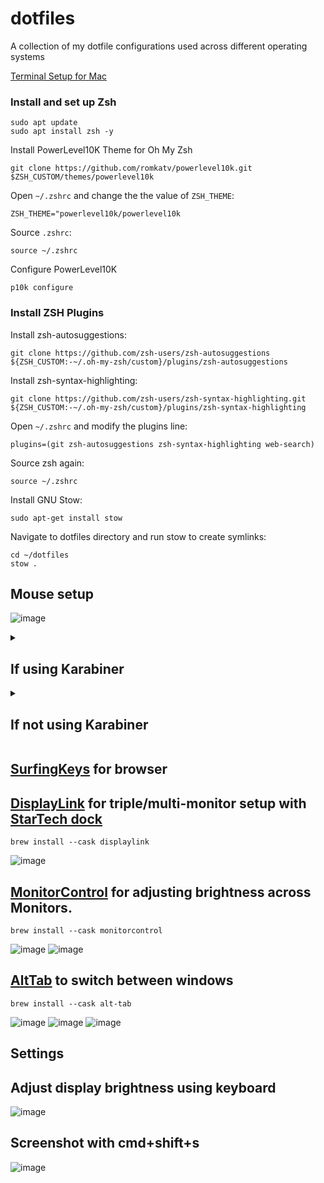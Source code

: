 # dotfiles
A collection of my dotfile configurations used across different operating systems

[Terminal Setup for Mac](https://www.youtube.com/watch?v=CF1tMjvHDRA&t=46s&ab_channel=JoseanMartinez)

### Install and set up Zsh
```
sudo apt update
sudo apt install zsh -y
```

Install PowerLevel10K Theme for Oh My Zsh
```
git clone https://github.com/romkatv/powerlevel10k.git $ZSH_CUSTOM/themes/powerlevel10k
```

Open `~/.zshrc` and change the the value of `ZSH_THEME`:
```
ZSH_THEME="powerlevel10k/powerlevel10k
```

Source `.zshrc`:
```
source ~/.zshrc
```

Configure PowerLevel10K
```
p10k configure
```

### Install ZSH Plugins
Install zsh-autosuggestions:
```
git clone https://github.com/zsh-users/zsh-autosuggestions ${ZSH_CUSTOM:-~/.oh-my-zsh/custom}/plugins/zsh-autosuggestions
```

Install zsh-syntax-highlighting:
```
git clone https://github.com/zsh-users/zsh-syntax-highlighting.git ${ZSH_CUSTOM:-~/.oh-my-zsh/custom}/plugins/zsh-syntax-highlighting
```

Open `~/.zshrc` and modify the plugins line:
```
plugins=(git zsh-autosuggestions zsh-syntax-highlighting web-search)
```

Source zsh again:
```
source ~/.zshrc
```

Install GNU Stow:
```
sudo apt-get install stow
```

Navigate to dotfiles directory and run stow to create symlinks:
```
cd ~/dotfiles
stow .
```

## Mouse setup

![image](https://github.com/MFarabi619/dotfiles/assets/54924158/a1a5e18b-1c3b-4708-9be2-4a3dc886a8b9)


<details>
<summary>
<h2>If using Karabiner</h2>
</summary>
<h3>
Here's a [config file](https://ke-complex-modifications.pqrs.org/#pc_shortcuts) for Mac to Windows keyboard mappings
</h3>
```
brew install --cask karabiner-elements
```
<h3>
  Re-map caps lock to ctrl
</h3>
![image](https://github.com/MFarabi619/dotfiles/assets/54924158/93f379ae-d2ac-4b08-a531-33d4fd226379)

### Delete the ctrl+tab -> alt+tab mapping so that it doesn't conflict with AltTab
</details>
<details>
<summary><h2>If not using Karabiner</h2></summary>
<h3>  
Re-map modifier keys for external keyboard
</h3>

![image](https://github.com/MFarabi619/dotfiles/assets/54924158/27127400-06bf-49c9-92f7-ae9e2563865b)
<h3>
Re-map modifier keys for Apple Internal Keyboard
</h3>

![image](https://github.com/MFarabi619/dotfiles/assets/54924158/37bab098-baf7-408a-8899-aeb1c54994bc)
<h3>  
BetterTouchTool
</h3> 
```
brew install --cask bettertouchtool
```

![image](https://github.com/MFarabi619/dotfiles/assets/54924158/0710fc72-778e-4cf2-9634-a4b188990441)
<h4>
  Switch command+backspace and alt+backspace behaviour
</h4>

![image](https://github.com/MFarabi619/dotfiles/assets/54924158/5f6fd866-3442-4659-a0c4-0d0fb0cc33cf)

<h4>
Map cmd+tab to ctrl+tab for tab switching on browser
</h4>

![image](https://github.com/MFarabi619/dotfiles/assets/54924158/f3c9b911-f0ab-4a16-b085-9c53c1800bbd)
</details>


## [SurfingKeys](https://chromewebstore.google.com/detail/surfingkeys/gfbliohnnapiefjpjlpjnehglfpaknnc?pli=1) for browser

## [DisplayLink](https://www.synaptics.com/products/displaylink-graphics/downloads/macos) for triple/multi-monitor setup with [StarTech dock](https://www.amazon.ca/Triple-Display-Docking-Station-Universal/dp/B012VKW900/ref=asc_df_B012VKW900/?tag=googleshopc0c-20&linkCode=df0&hvadid=293004044609&hvpos=&hvnetw=g&hvrand=8700524289148619145&hvpone=&hvptwo=&hvqmt=&hvdev=c&hvdvcmdl=&hvlocint=&hvlocphy=9000694&hvtargid=pla-349910448191&mcid=3cd8b0ad72503a5b9e6b12a41cafff96&th=1)
```
brew install --cask displaylink
```

![image](https://github.com/MFarabi619/dotfiles/assets/54924158/be887f39-0dd2-4ebd-aa41-5ca444cf3425)

## [MonitorControl](https://formulae.brew.sh/cask/monitorcontrol) for adjusting brightness across Monitors.
```
brew install --cask monitorcontrol
```

![image](https://github.com/MFarabi619/dotfiles/assets/54924158/04195e2d-8860-4c6d-8e92-c3c3364c6741)
![image](https://github.com/MFarabi619/dotfiles/assets/54924158/b30e6994-61ec-410f-b65a-980dd8c71291)


## [AltTab](https://alt-tab-macos.netlify.app/) to switch between windows
```
brew install --cask alt-tab
```

![image](https://github.com/MFarabi619/dotfiles/assets/54924158/937040c0-3129-419d-a61d-9180302437a2)
![image](https://github.com/MFarabi619/dotfiles/assets/54924158/66bc62b4-f6d4-4664-87dd-8a5ef8430727)
![image](https://github.com/MFarabi619/dotfiles/assets/54924158/f0ab830c-c53c-4082-9f1a-0d3c9ab574cf)


## Settings
## Adjust display brightness using keyboard
![image](https://github.com/MFarabi619/dotfiles/assets/54924158/ec6f256d-2cca-4979-95bb-310616400a56)

## Screenshot with cmd+shift+s

![image](https://github.com/MFarabi619/dotfiles/assets/54924158/09ce8880-d11a-45f3-85c7-c4d691f4ec55)


